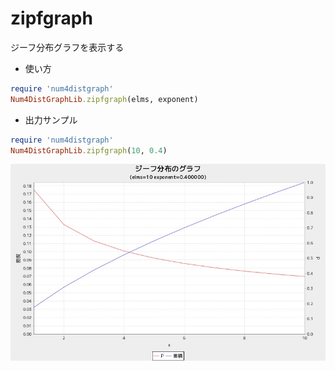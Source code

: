 zipfgraph
=========
ジーフ分布グラフを表示する

* 使い方

```ruby
require 'num4distgraph'
Num4DistGraphLib.zipfgraph(elms, exponent)
```

* 出力サンプル

```ruby
require 'num4distgraph'
Num4DistGraphLib.zipfgraph(10, 0.4)
```
![zipfgraph](images/zipfGraph.jpg)

